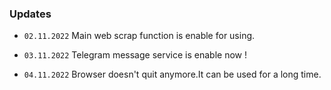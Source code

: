 ### Updates

 * `02.11.2022`  Main web scrap function is enable for using.
 
 * `03.11.2022`  Telegram message service is enable now !

 * `04.11.2022`  Browser doesn't quit anymore.It can be used for a long time.
